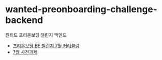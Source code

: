 # wanted-preonboarding-challenge-backend
원티드 프리온보딩 챌린지 백엔드
- [프리온보딩 BE 챌린지 7월 커리큘럼](https://www.wanted.co.kr/events/pre_challenge_be_21)
- [7월 사전과제](https://github.com/hi-zayden/wanted-preonboarding-challenge-backend-2407/issues/43)